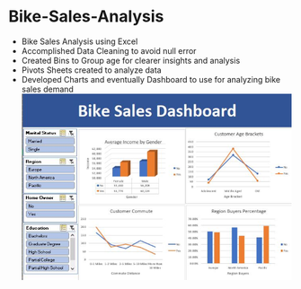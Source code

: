 # Bike-Sales-Analysis
* Bike Sales Analysis using Excel
* Accomplished Data Cleaning to avoid null error
* Created Bins to Group age for clearer insights and analysis
* Pivots Sheets created to analyze data
* Developed Charts and eventually Dashboard to use for analyzing bike sales demand
![Bike Sales Dashboard](https://github.com/Hash-S-Slasher/Bike-Sales-Analysis/blob/main/Bike%20Sales%20Dashboard.JPG)
